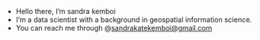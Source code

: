 - Hello there, I’m sandra kemboi
- I’m  a data scientist with  a background in geospatial information science.
- You can reach me through @sandrakatekemboi@gmail.com 

